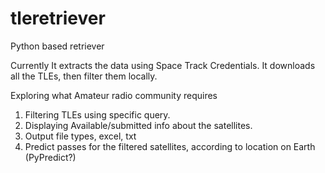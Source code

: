# tleretriever
Python based retriever

Currently It extracts the data using Space Track Credentials. It downloads all the TLEs, then filter them locally.

Exploring what Amateur radio community requires
1.  Filtering TLEs using specific query.
2.  Displaying Available/submitted info about the satellites.
3.  Output file types, excel, txt
4.  Predict passes for the filtered satellites, according to location on Earth (PyPredict?)
